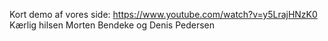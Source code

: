 Kort demo af vores side: https://www.youtube.com/watch?v=y5LrajHNzK0
Kærlig hilsen
Morten Bendeke
og 
Denis Pedersen
